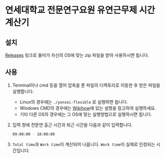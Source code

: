 # 연세대학교 전문연구요원 유연근무제 시간 계산기

## 설치

[Releases](https://github.com/Axect/Yonsei-Flexible/releases) 링크로 들어가 자신의 OS에 맞는 zip 파일을 받아 사용하시면 됩니다.

## 사용

1. Terminal이나 cmd 등을 열어 압축을 푼 파일의 디렉토리로 이동한 후 받은 파일을 실행합니다.
    
    * Linux의 경우에는 `./yonsei-flexible` 로 실행하면 됩니다.
    * Windows CMD의 경우에는 [Wikihow](https://ko.wikihow.com/%EB%AA%85%EB%A0%B9-%ED%94%84%EB%A1%AC%ED%94%84%ED%8A%B8%EC%97%90%EC%84%9C-exe-%ED%8C%8C%EC%9D%BC-%EC%8B%A4%ED%96%89%ED%95%98%EB%8A%94-%EB%B0%A9%EB%B2%95)에 있는 설명을 참고하여 실행하세요.
    * 기타 다른 OS의 경우에는 그 OS에 맞는 실행방법으로 실행하시면 됩니다.


2. 입력 창에 전문연 출근 시간과 퇴근 시간을 다음과 같이 입력합니다.

    ```sh
    09:00:00 - 18:00:00
    ```

3. `Total time`과 `Work time`이 계산되어 나옵니다. `Work time`이 실제로 인정되는 시간입니다.

